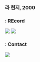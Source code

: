 ### 라 현지, 2000


### : REcord 
<a href="https://velog.io/@rachaz"><img src="https://img.shields.io/badge/velog-20C997?style=flat&logo=velog&logoColor=white"/></a>
<a href="http://www.instagram.com/wasitright/?next=%2F"><img src="https://img.shields.io/badge/instagram-E4405F?style=flat-square&logo=instagram&logoColor=white"/></a>

### : Contact
<a href="(https://mail.google.com/mail/u/1/#inbox"><img src="https://img.shields.io/badge/Gmail-EA4335?style=flat-square&logo=firebase&logoColor=white"/></a>
